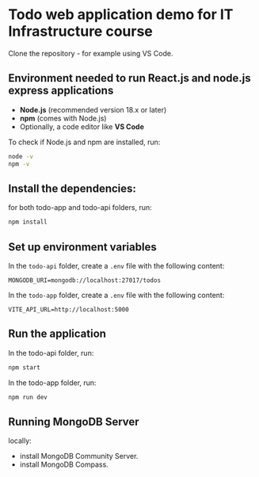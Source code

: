 # Todo web application demo for IT Infrastructure course

Clone the repository - for example using VS Code.

## Environment needed to run React.js and node.js express applications

- **Node.js** (recommended version 18.x or later)
- **npm** (comes with Node.js)
- Optionally, a code editor like **VS Code**

To check if Node.js and npm are installed, run:

```bash
node -v
npm -v
```

## Install the dependencies:

for both todo-app and todo-api folders, run:

```bash
npm install
```

## Set up environment variables

In the `todo-api` folder, create a `.env` file with the following content:

```
MONGODB_URI=mongodb://localhost:27017/todos
```

In the `todo-app` folder, create a `.env` file with the following content:

```
VITE_API_URL=http://localhost:5000
```

## Run the application

In the todo-api folder, run:

```bash
npm start
```

In the todo-app folder, run:

```bash
npm run dev
```

## Running MongoDB Server

locally:

- install MongoDB Community Server.
- install MongoDB Compass.
